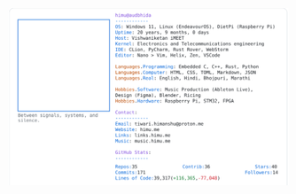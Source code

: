 <a href="https://github.com/HimuCodes">
  <picture>
    <source media="(prefers-color-scheme: dark)" srcset="https://raw.githubusercontent.com/HimuCodes/HimuCodes/main/dark.svg?b=1760671922">
    <img alt="HimuCodes's GitHub Profile README" src="https://raw.githubusercontent.com/HimuCodes/HimuCodes/main/light.svg?b=1760671922">
  </picture>
</a>
